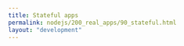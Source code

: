 ```yaml
---
title: Stateful apps
permalink: nodejs/200_real_apps/90_stateful.html
layout: "development"
---
```



<div id="go-forth-button">
    <go-forth url="../400_infra.html" label="Работа с инфраструктурой" framework="{{ page.label_framework }}" ci="{{ page.label_ci }}" guide-code="{{ page.guide_code }}" base-url="{{ site.baseurl }}"></go-forth>
</div>
